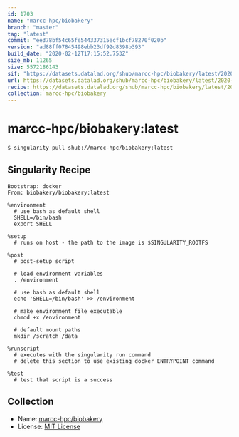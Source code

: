 ```yaml
---
id: 1703
name: "marcc-hpc/biobakery"
branch: "master"
tag: "latest"
commit: "ee378bf54c65fe544337315ecf1bcf78270f020b"
version: "ad88ff07845498ebb23df92d8398b393"
build_date: "2020-02-12T17:15:52.753Z"
size_mb: 11265
size: 5572186143
sif: "https://datasets.datalad.org/shub/marcc-hpc/biobakery/latest/2020-02-12-ee378bf5-ad88ff07/ad88ff07845498ebb23df92d8398b393.simg"
url: https://datasets.datalad.org/shub/marcc-hpc/biobakery/latest/2020-02-12-ee378bf5-ad88ff07/
recipe: https://datasets.datalad.org/shub/marcc-hpc/biobakery/latest/2020-02-12-ee378bf5-ad88ff07/Singularity
collection: marcc-hpc/biobakery
---
```


# marcc-hpc/biobakery:latest

```bash
$ singularity pull shub://marcc-hpc/biobakery:latest
```

## Singularity Recipe

```singularity
Bootstrap: docker
From: biobakery/biobakery:latest

%environment
  # use bash as default shell
  SHELL=/bin/bash
  export SHELL

%setup
  # runs on host - the path to the image is $SINGULARITY_ROOTFS

%post
  # post-setup script

  # load environment variables
  . /environment

  # use bash as default shell
  echo 'SHELL=/bin/bash' >> /environment

  # make environment file executable
  chmod +x /environment

  # default mount paths
  mkdir /scratch /data 

%runscript
  # executes with the singularity run command
  # delete this section to use existing docker ENTRYPOINT command

%test
  # test that script is a success
```

## Collection

 - Name: [marcc-hpc/biobakery](https://github.com/marcc-hpc/biobakery)
 - License: [MIT License](https://api.github.com/licenses/mit)

